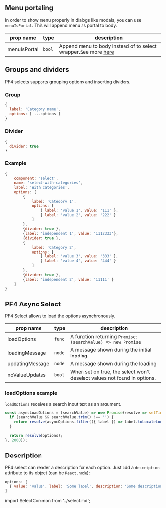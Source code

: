 ## Menu portaling

In order to show menu properly in dialogs like modals, you can use `menuIsPortal`. This will append menu as portal to body.

|prop name|type|description|
|---------|----|-----------|
|menuIsPortal|`bool`|Append menu to body instead of to select wrapper.See more [here](https://react-select.com/advanced#portaling)|

## Groups and dividers

PF4 selects supports grouping options and inserting dividers.

### Group

```jsx
{
  label: 'Category name',
  options: [ ...options ]
}
```

### Divider

```jsx
{
  divider: true
}
```

### Example

```jsx
{
    component: 'select',
    name: 'select-with-categories',
    label: 'With categories',
    options: [
        {
            label: 'Category 1',
            options: [
                { label: 'value 1', value: '111' },
                { label: 'value 2', value: '222' }
            ]
        },
        {divider: true },
        {label: 'independent 1', value: '1112333'},
        {divider: true },
        {
            label: 'Category 2',
            options: [
                { label: 'value 3', value: '333' },
                { label: 'value 4', value: '444' }
            ]
        },
        {divider: true },
        {label: 'independent 2', value: '11111' }
    ]
}
```

## PF4 Async Select

PF4 Select allows to load the options asynchronously.

|prop name|type|description|
|---------|----|-----------|
|loadOptions|`func`|A function returning `Promise`: `(searchValue) => new Promise`|
|loadingMessage|`node`|A message shown during the initial loading.|
|updatingMessage|`node`|A message shown during the loading|
|noValueUpdates|`bool`|When set on true, the select won't deselect values not found in options.|

### loadOptions example

`loadOptions` receives a search input text as an argument.

```jsx
const asyncLoadOptions = (searchValue) => new Promise(resolve => setTimeout(() => {
  if (searchValue && searchValue.trim() !== '') {
    return resolve(asyncOptions.filter(({ label }) => label.toLocaleLowerCase().includes(searchValue.trim().toLocaleLowerCase())));
  }

  return resolve(options);
}, 2000));
```

## Description

PF4 select can render a description for each option. Just add a `description` attribute to its object (can be `React.node`):

```jsx
options: [
  { value: 'value', label: 'Some label', description: 'Some description' }
]
```

import SelectCommon from '../select.md';

<SelectCommon/>